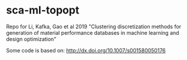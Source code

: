 # sca-ml-topopt
Repo for Li, Kafka, Gao et al 2019 "Clustering discretization methods for generation of material performance databases  in machine learning and design optimization"

Some code is based on: http://dx.doi.org/10.1007/s001580050176
